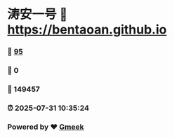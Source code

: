 # 涛安一号 :link: https://bentaoan.github.io 
### :page_facing_up: [95](https://bentaoan.github.io/tag.html) 
### :speech_balloon: 0 
### :hibiscus: 149457 
### :alarm_clock: 2025-07-31 10:35:24 
### Powered by :heart: [Gmeek](https://github.com/Meekdai/Gmeek)
